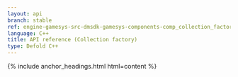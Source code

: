 ```yaml
---
layout: api
branch: stable
ref: engine-gamesys-src-dmsdk-gamesys-components-comp_collection_factory-h
language: C++
title: API reference (Collection factory)
type: Defold C++
---
```

{% include anchor_headings.html html=content %}